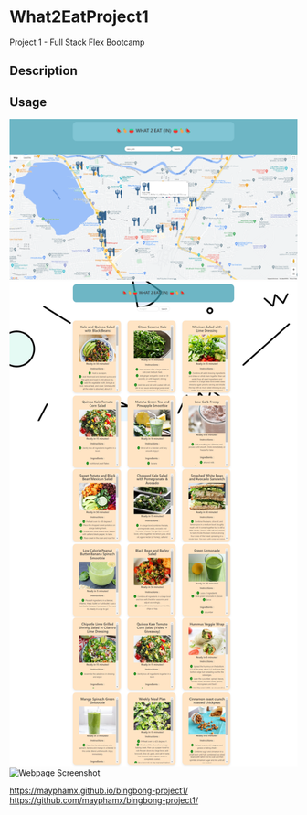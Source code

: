 # What2EatProject1
Project 1 - Full Stack Flex Bootcamp

## Description

## Usage
![Webpage Screenshot](./assets/images/images/mapimage.png)
![Webpage Screenshot](./assets/images/images/foodimage.png)
![Webpage Screenshot](./assets/images/images/image.png)

https://mayphamx.github.io/bingbong-project1/
https://github.com/mayphamx/bingbong-project1/

<!-- Project Requirements
You and your group will use everything you’ve learned over the past six modules to create a real-world front-end application that you’ll be able to showcase to potential employers. The user story and acceptance criteria will depend on the project that you create, but your project must fulfil the following requirements:

Use a CSS framework other than Bootstrap.

Be deployed to GitHub Pages.

Be interactive (i.e: accept and respond to user input).

Use at least two server-side APIs.

Does not use alerts, confirms, or prompts (use modals).

Use client-side storage to store persistent data.

Be responsive.

Have a polished UI.

Have a clean repository that meets quality coding standards (file structure, naming conventions, follows best practices for class/id-naming conventions, indentation, quality comments, etc.).

Have a quality README (with unique name, description, technologies used, screenshot, and link to deployed application).

Finally, You must add your project to the portfolio that you created in Module 2. -->